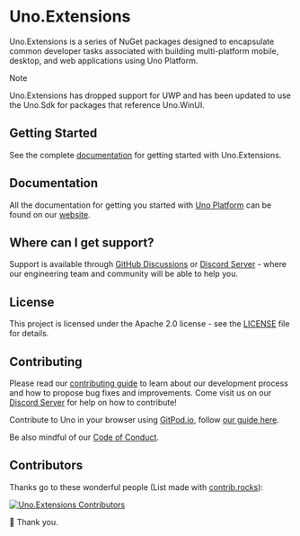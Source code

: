 ﻿# Uno.Extensions

Uno.Extensions is a series of NuGet packages designed to encapsulate common developer tasks associated with building multi-platform mobile, desktop, and web applications using Uno Platform.

> [!NOTE]
> Uno.Extensions has dropped support for UWP and has been updated to use the Uno.Sdk for packages that reference Uno.WinUI.

## Getting Started

See the complete [documentation](xref:Uno.Extensions.Overview) for getting started with Uno.Extensions.

## Documentation

All the documentation for getting you started with [Uno Platform](https://platform.uno/) can be found on our [website](xref:Uno.Extensions.Overview).

## Where can I get support?

Support is available through [GitHub Discussions](https://github.com/unoplatform/uno/discussions) or [Discord Server](https://platform.uno/discord) - where our engineering team and community will be able to help you.

## License

This project is licensed under the Apache 2.0 license - see the [LICENSE](LICENSE) file for details.

## Contributing

Please read our [contributing guide](https://github.com/unoplatform/uno/blob/master/CONTRIBUTING.md) to learn about our development process and how to propose bug fixes and improvements.
Come visit us on our [Discord Server](https://platform.uno/discord) for help on how to contribute!

Contribute to Uno in your browser using [GitPod.io](https://gitpod.io), follow [our guide here](https://platform.uno/docs/articles/features/working-with-gitpod.html).

Be also mindful of our [Code of Conduct](CODE_OF_CONDUCT.md).

## Contributors

Thanks go to these wonderful people (List made with [contrib.rocks](https://contrib.rocks)):

[![Uno.Extensions Contributors](https://contrib.rocks/image?repo=unoplatform/uno.extensions)](https://github.com/unoplatform/uno.extensions/graphs/contributors)

💖 Thank you.
